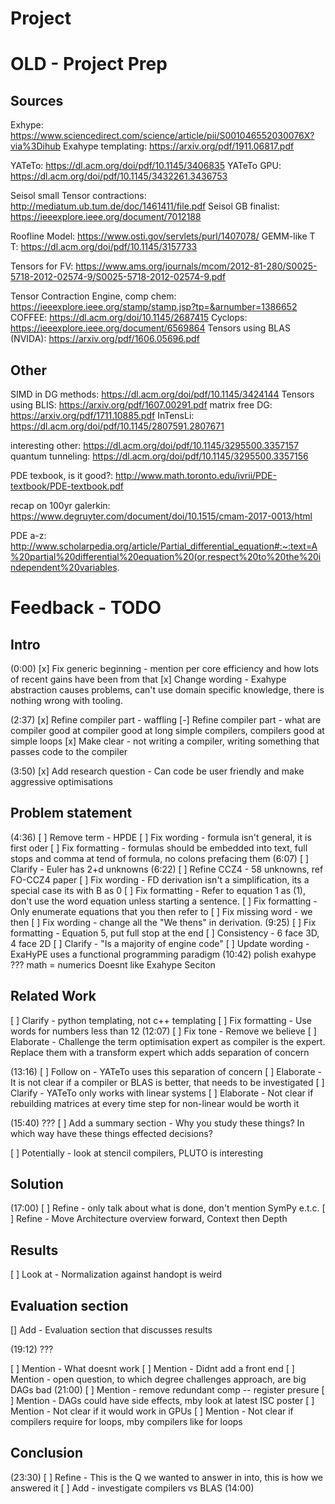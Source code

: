 # Project








# OLD - Project Prep
## Sources
Exhype: https://www.sciencedirect.com/science/article/pii/S001046552030076X?via%3Dihub
Exahype templating: https://arxiv.org/pdf/1911.06817.pdf

YATeTo: https://dl.acm.org/doi/pdf/10.1145/3406835
YATeTo GPU: https://dl.acm.org/doi/pdf/10.1145/3432261.3436753

Seisol small Tensor contractions: http://mediatum.ub.tum.de/doc/1461411/file.pdf
Seisol GB finalist: https://ieeexplore.ieee.org/document/7012188


Roofline Model: https://www.osti.gov/servlets/purl/1407078/
GEMM-like T T: https://dl.acm.org/doi/pdf/10.1145/3157733

Tensors for FV: https://www.ams.org/journals/mcom/2012-81-280/S0025-5718-2012-02574-9/S0025-5718-2012-02574-9.pdf


Tensor Contraction Engine, comp chem: https://ieeexplore.ieee.org/stamp/stamp.jsp?tp=&arnumber=1386652 
COFFEE: https://dl.acm.org/doi/10.1145/2687415
Cyclops: https://ieeexplore.ieee.org/document/6569864
Tensors using BLAS (NVIDA): https://arxiv.org/pdf/1606.05696.pdf

## Other
SIMD in DG methods: https://dl.acm.org/doi/pdf/10.1145/3424144
Tensors using BLIS: https://arxiv.org/pdf/1607.00291.pdf
matrix free DG: https://arxiv.org/pdf/1711.10885.pdf
InTensLi: https://dl.acm.org/doi/pdf/10.1145/2807591.2807671

interesting other: https://dl.acm.org/doi/pdf/10.1145/3295500.3357157
quantum tunneling: https://dl.acm.org/doi/pdf/10.1145/3295500.3357156

PDE texbook, is it good?: http://www.math.toronto.edu/ivrii/PDE-textbook/PDE-textbook.pdf

recap on 100yr galerkin: https://www.degruyter.com/document/doi/10.1515/cmam-2017-0013/html

PDE a-z: http://www.scholarpedia.org/article/Partial_differential_equation#:~:text=A%20partial%20differential%20equation%20(or,respect%20to%20the%20independent%20variables.

# Feedback - TODO
## Intro
(0:00)
[x] Fix generic beginning - mention per core efficiency and how lots of recent gains have been from that 
[x] Change wording - Exahype abstraction causes problems, can't use domain specific knowledge, there is nothing wrong with tooling.

(2:37)
[x] Refine compiler part - waffling
[-] Refine compiler part - what are compiler good at compiler good at long simple compilers, compilers good at simple loops
[x] Make clear - not writing a compiler, writing something that passes code to the compiler

(3:50)
[x] Add research question - Can code be user friendly and make aggressive optimisations 


## Problem statement
(4:36)
[ ] Remove term - HPDE
[ ] Fix wording - formula isn't general, it is first oder
[ ] Fix formatting - formulas should be embedded into text, full stops and comma at tend of formula, no colons prefacing them 
(6:07)
[ ] Clarify - Euler has 2+d unknowns
(6:22)
[ ] Refine CCZ4 - 58 unknowns, ref FO-CCZ4 paper
[ ] Fix wording - FD derivation isn't a simplification, its a special case its with B as 0
[ ] Fix formatting - Refer to equation 1 as (1), don't use the word equation unless starting a sentence.
[ ] Fix formatting - Only enumerate equations that you then refer to
[ ] Fix missing word - we then
[ ] Fix wording - change all the "We thens" in derivation.
(9:25)
[ ] Fix formatting - Equation 5, put full stop at the end
[ ] Consistency - 6 face 3D, 4 face 2D 
[ ] Clarify - "Is a majority of engine code"
[ ] Update wording - ExaHyPE uses a functional programming paradigm
(10:42)
polish exahype
???
math = numerics
Doesnt like Exahype Seciton


## Related Work
[ ] Clarify - python templating, not c++ templating
[ ] Fix formatting - Use words for numbers less than 12
(12:07)
[ ] Fix tone - Remove we believe
[ ] Elaborate - Challenge the term optimisation expert as compiler is the expert. Replace them with a transform expert which adds separation of concern

(13:16)
[ ] Follow on - YATeTo uses this separation of concern
[ ] Elaborate - It is not clear if a compiler or BLAS is better, that needs to be investigated
[ ] Clarify - YATeTo only works with linear systems
[ ] Elaborate - Not clear if rebuilding matrices at every time step for non-linear would be worth it

(15:40)
???
[ ] Add a summary section - Why you study these things? In which way have these things effected decisions?

[ ] Potentially - look at stencil compilers, PLUTO is interesting

## Solution
(17:00)
[ ] Refine - only talk about what is done, don't mention SymPy e.t.c.
[ ] Refine - Move Architecture overview forward, Context then Depth

## Results
[ ] Look at - Normalization against handopt is weird

## Evaluation section
[] Add  - Evaluation section that discusses results

(19:12)
???

[ ] Mention - What doesnt work
[ ] Mention - Didnt add a front end
[ ] Mention - open question, to which degree challenges approach, are big DAGs bad
(21:00)
[ ] Mention - remove redundant comp -- register presure
[ ] Mention - DAGs could have side effects, mby look at latest ISC poster
[ ] Mention - Not clear if it would work in GPUs
[ ] Mention - Not clear if compilers require for loops, mby compilers like for loops

## Conclusion
(23:30)
[ ] Refine - This is the Q we wanted to answer in into, this is how we answered it
[ ] Add - investigate compilers vs BLAS (14:00)
